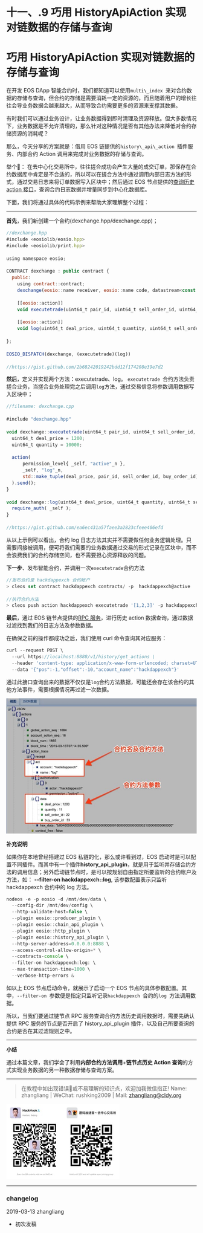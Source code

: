 # 十一、.9 巧用 HistoryApiAction 实现对链数据的存储与查询

# 巧用 HistoryApiAction 实现对链数据的存储与查询

在开发 EOS DApp 智能合约时，我们都知道可以使用`multi\_index `来对合约数据的存储与查询，但合约的存储是需要消耗一定的资源的，而且随着用户的增长往往会导业务数据会越来越大，从而导致合约需要更多的资源来支撑其数据。

有时我们可以通过业务设计，让业务数据得到即时清理及资源释放。但大多数情况下，业务数据是不允许清理的，那么针对这种情况是否有其他办法来降低对合约存储资源的消耗呢？

那么，今天分享的方案就是：借用 EOS 链提供的`history\_api\_action `插件服务、内部合约 Action 调用来完成对业务数据的存储与查询。

举个🌰️： 在去中心化交易所中，往往搓合成功会产生大量的成交订单，那保存在合约数据库中肯定是不合适的，所以可以在搓合方法中通过调用内部日志方法的形式，通过交易日志来将订单数据写入区块中；然后通过 EOS 节点提供的[查询历史 action 接口](https://developers.eos.io/eosio-nodeos/v1.4.0/reference#get_actions-1)，查询合约日志数据并增量同步到中心化数据库。

下面，我们将通过具体的代码示例来帮助大家理解整个过程：

* * *

**首先**，我们新创建一个合约(dexchange.hpp/dexchange.cpp)；

```js
//dexchange.hpp
#include <eosiolib/eosio.hpp>
#include <eosiolib/print.hpp>

using namespace eosio;

CONTRACT dexchange : public contract {
  public:
    using contract::contract;
    dexchange(eosio::name receiver, eosio::name code, datastream<const char*> ds):contract(receiver, code, ds) {}

    [[eosio::action]]
    void executetrade(uint64_t pair_id, uint64_t sell_order_id, uint64_t buy_order_id);

    [[eosio::action]]
    void log(uint64_t deal_price, uint64_t quantity, uint64_t sell_order_id, uint64_t buy_order_id);

};

EOSIO_DISPATCH(dexchange, (executetrade)(log))

//https://gist.github.com/2b68242019242bdd12f174208e39e7d2 
```

**然后**，定义并实现两个方法：executetrade、log。 `executetrade `合约方法负责搓合业务，当搓合业务处理完之后调用`log`方法，通过交易信息将参数调用数据写入区块中；

```js
//filename: dexchange.cpp

#include "dexchange.hpp"

void dexchange::executetrade(uint64_t pair_id, uint64_t sell_order_id, uint64_t buy_order_id){
  uint64_t deal_price = 1200;
  uint64_t quantity = 10000;

  action(
      permission_level{ _self, "active"_n },
      _self, "log"_n,
      std::make_tuple(deal_price, pair_id, sell_order_id, buy_order_id)
  ).send();
}

void dexchange::log(uint64_t deal_price, uint64_t quantity, uint64_t sell_order_id, uint64_t buy_order_id){
  require_auth( _self );
}

//https://gist.github.com/ea6ec431a57faee3a2823cfeee406efd 
```

从以上示例可以看出，合约 log 日志方法其实并不需要做任何业务逻辑处理。只需要间接被调用，便可将我们需要的业务数据通过交易的形式记录在区块中，而不会浪费我们的合约存储空间，也不需要担心资源释放的问题。

**下一步**、发布智能合约，并调用一次`executetrade`合约方法

```js
//发布合约至 hackdappexch 合约帐户
> cleos set contract hackdappexch contracts/ -p  hackdappexch@active

//执行合约方法
> cleos push action hackdappexch executetrade '[1,2,3]' -p hackdappexch@active 
```

**最后**，通过 EOS 链节点提供的[RPC 服务](https://developers.eos.io/eosio-nodeos/v1.4.0/reference#get_actions-1)，进行历史 action 数据查询，通过数据过滤找到我们的日志方法及参数数据。

在确保之前的操作都成功之后，我们使用 curl 命令查询其对应服务：

```js
curl --request POST \
  --url https://localhost:8888/v1/history/get_actions \
  --header 'content-type: application/x-www-form-urlencoded; charset=UTF-8' \
  --data '{"pos":-1,"offset":-10,"account_name":"hackdappexch"}'
```

通过此接口查询出来的数据不仅仅是`log`合约方法数据，可能还会存在该合约的其他方法事件，需要根据情况再过滤一次数据。

![](img/4d7ea5d6d533f2279629598f4074ce73.jpg)

**补充说明**

如果你在本地曾经搭建过 EOS 私链的化，那么或许看到过，EOS 启动时是可以配置不同插件。而其中有一个插件**history_api_plugin**，就是用于监听并存储合约方法的调用信息；另外启动链节点时，是可以按规划自由指定所要监听的合约帐户及方法，如： **--filter-on hackdappexch::log**, 该参数配置表示只监听 hackdappexch 合约中的 log 方法。

```js
nodeos -e -p eosio -d /mnt/dev/data \
  --config-dir /mnt/dev/config \
  --http-validate-host=false \
  --plugin eosio::producer_plugin \
  --plugin eosio::chain_api_plugin \
  --plugin eosio::http_plugin \
  --plugin eosio::history_api_plugin \ 
  --http-server-address=0.0.0.0:8888 \
  --access-control-allow-origin=* \
  --contracts-console \
  --filter-on hackdappexch:log: \
  --max-transaction-time=1000 \
  --verbose-http-errors &
```

如以上 EOS 节点启动命令，就展示了启动一个 EOS 节点的具体参数配置。其中，`--filter-on `参数便是指定只监听记录`hackdappexch `合约的`log `方法调用数据。

所以，当我们要通过链节点 RPC 服务查询合约方法历史调用数据时，需要先确认提供 RPC 服务的节点是否开启了 history_api_plugin 插件，以及自己所要查询的合约是否在其过滤规则之中。

* * *

**小结**

通过本篇文章，我们学会了利用**内部合约方法调用**+**链节点历史 Action 查询**的方式实现业务数据的另一种数据存储与查询方案。

* * *

> 在教程中如出现错误🐛或不易理解的知识点，欢迎加我微信指正! Name: zhangliang | WeChat: rushking2009 | Mail: zhangliang@cldy.org

![](img/9c507c40d372f5692d061c802a44deb2.jpg)![](img/aab6c923225b0a35b6580de17534641d.jpg)

* * *

### **changelog**

2019-03-13 zhangliang

*   初次发稿